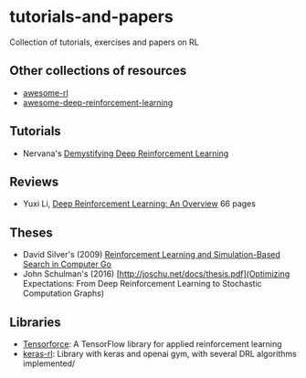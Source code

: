 # tutorials-and-papers
Collection of tutorials, exercises and papers on RL

## Other collections of resources

- [awesome-rl](https://github.com/aikorea/awesome-rl)
- [awesome-deep-reinforcement-learning](https://github.com/williamd4112/awesome-deep-reinforcement-learning)

## Tutorials

- Nervana's [Demystifying Deep Reinforcement Learning](https://www.intelnervana.com/demystifying-deep-reinforcement-learning/)

## Reviews

- Yuxi Li, [Deep Reinforcement Learning: An Overview](https://arxiv.org/abs/1701.07274)
66 pages

## Theses

- David Silver's (2009) [Reinforcement Learning and Simulation-Based Search in Computer Go](http://papersdb.cs.ualberta.ca/~papersdb/uploaded_files/1029/paper_thesis.pdf)
- John Schulman's (2016) [http://joschu.net/docs/thesis.pdf](Optimizing Expectations: From Deep Reinforcement Learning to Stochastic Computation Graphs)

## Libraries

- [Tensorforce](https://github.com/reinforceio/tensorforce): A TensorFlow library for applied reinforcement learning
- [keras-rl](https://github.com/matthiasplappert/keras-rl): Library with keras and openai gym, with several DRL algorithms implemented/
